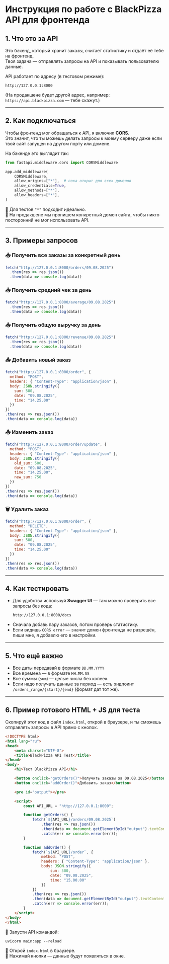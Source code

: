 
# Инструкция по работе с BlackPizza API для фронтенда

## 1. Что это за API
Это бэкенд, который хранит заказы, считает статистику и отдаёт её тебе на фронтенд.  
Твоя задача — отправлять запросы на API и показывать пользователю данные.

API работает по адресу (в тестовом режиме):
```
http://127.0.0.1:8000
```
(На продакшене будет другой адрес, например: `https://api.blackpizza.com` — тебе скажут.)

---

## 2. Как подключаться
Чтобы фронтенд мог обращаться к API, я включил **CORS**.  
Это значит, что ты можешь делать запросы к моему серверу даже если твой сайт запущен на другом порту или домене.

На бэкенде это выглядит так:

```python
from fastapi.middleware.cors import CORSMiddleware

app.add_middleware(
    CORSMiddleware,
    allow_origins=["*"],  # пока открыт для всех доменов
    allow_credentials=True,
    allow_methods=["*"],
    allow_headers=["*"],
)
```

📌 Для тестов `"*"` подходит идеально.  
📌 На продакшене мы пропишем конкретный домен сайта, чтобы никто посторонний не мог использовать API.

---

## 3. Примеры запросов

### 📥 Получить все заказы за конкретный день
```javascript
fetch("http://127.0.0.1:8000/orders/09.08.2025")
  .then(res => res.json())
  .then(data => console.log(data))
```

### 📥 Получить средний чек за день
```javascript
fetch("http://127.0.0.1:8000/average/09.08.2025")
  .then(res => res.json())
  .then(data => console.log(data))
```

### 📥 Получить общую выручку за день
```javascript
fetch("http://127.0.0.1:8000/revenue/09.08.2025")
  .then(res => res.json())
  .then(data => console.log(data))
```

### 📤 Добавить новый заказ
```javascript
fetch("http://127.0.0.1:8000/order", {
  method: "POST",
  headers: { "Content-Type": "application/json" },
  body: JSON.stringify({
    sum: 500,
    date: "09.08.2025",
    time: "14.25.00"
  })
})
.then(res => res.json())
.then(data => console.log(data))
```

### 📤 Изменить заказ
```javascript
fetch("http://127.0.0.1:8000/order/update", {
  method: "POST",
  headers: { "Content-Type": "application/json" },
  body: JSON.stringify({
    old_sum: 500,
    date: "09.08.2025",
    time: "14.25.00",
    new_sum: 750
  })
})
.then(res => res.json())
.then(data => console.log(data))
```

### 🗑 Удалить заказ
```javascript
fetch("http://127.0.0.1:8000/order", {
  method: "DELETE",
  headers: { "Content-Type": "application/json" },
  body: JSON.stringify({
    sum: 500,
    date: "09.08.2025",
    time: "14.25.00"
  })
})
.then(res => res.json())
.then(data => console.log(data))
```

---

## 4. Как тестировать
- Для удобства используй **Swagger UI** — там можно проверить все запросы без кода:  
  ```
  http://127.0.0.1:8000/docs
  ```
- Сначала добавь пару заказов, потом проверь статистику.
- Если видишь `CORS error` — значит домен фронтенда не разрешён, пиши мне, я добавлю его в настройки.

---

## 5. Что ещё важно
- Все даты передавай в формате `DD.MM.YYYY`
- Все времена — в формате `HH.MM.SS`
- Все суммы (`sum`) — целые числа без копеек.
- Если надо получать данные за период — есть эндпоинт `/orders_range/{start}/{end}` (формат дат тот же).

---

## 6. Пример готового HTML + JS для теста
Скопируй этот код в файл `index.html`, открой в браузере, и ты сможешь отправлять запросы в API прямо с кнопок.

```html
<!DOCTYPE html>
<html lang="ru">
<head>
    <meta charset="UTF-8">
    <title>BlackPizza API Test</title>
</head>
<body>
    <h1>Тест BlackPizza API</h1>

    <button onclick="getOrders()">Получить заказы за 09.08.2025</button>
    <button onclick="addOrder()">Добавить заказ</button>

    <pre id="output"></pre>

    <script>
        const API_URL = "http://127.0.0.1:8000";

        function getOrders() {
            fetch(`${API_URL}/orders/09.08.2025`)
                .then(res => res.json())
                .then(data => document.getElementById("output").textContent = JSON.stringify(data, null, 2))
                .catch(err => console.error(err));
        }

        function addOrder() {
            fetch(`${API_URL}/order`, {
                method: "POST",
                headers: { "Content-Type": "application/json" },
                body: JSON.stringify({
                    sum: 500,
                    date: "09.08.2025",
                    time: "15.00.00"
                })
            })
            .then(res => res.json())
            .then(data => document.getElementById("output").textContent = JSON.stringify(data, null, 2))
            .catch(err => console.error(err));
        }
    </script>
</body>
</html>
```

📌 Запусти API командой:
```
uvicorn main:app --reload
```
📌 Открой `index.html` в браузере.  
📌 Нажимай кнопки — данные будут появляться в окне.

